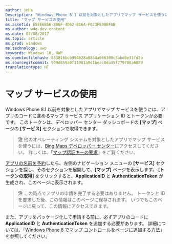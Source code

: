 ```yaml
---
author: jnHs
Description: "Windows Phone 8.1 以前を対象としたアプリでマップ サービスを使うには、アプリのコードに含めるマップ サービス アプリケーション ID とトークンが必要です。 このトークンは、デベロッパー センター ダッシュボードの [マップ] ページの [サービス] セクションで取得できます。"
title: "マップ サービスの使用"
ms.assetid: E5EE6B56-B86F-4D62-B16A-F023FE98EFAB
ms.author: wdg-dev-content
ms.date: 02/08/2017
ms.topic: article
ms.prod: windows
ms.technology: uwp
keywords: Windows 10, UWP
ms.openlocfilehash: 853816bcb994628a8864a066309c5abd0e31fd2b
ms.sourcegitcommit: 909d859a0f11981a8d1beac0da35f779786a6889
translationtype: HT
---
```

# <a name="use-map-services"></a>マップ サービスの使用


Windows Phone 8.1 以前を対象としたアプリでマップ サービスを使うには、アプリのコードに含めるマップ サービス アプリケーション ID とトークンが必要です。 このトークンは、デベロッパー センター ダッシュボードの **[マップ]** ページの **[サービス]** セクションで取得できます。

> **注**  他のオペレーティング システムを対象としたアプリでマップ サービスを使うには、[Bing Maps デベロッパー センター](http://go.microsoft.com/fwlink/p/?LinkId=614880)にアクセスしてください。 詳しくは、「[マップ認証キーの要求](https://msdn.microsoft.com/library/windows/apps/mt219694)」をご覧ください。

[アプリの名前を予約](create-your-app-by-reserving-a-name.md)したら、左側のナビゲーション メニューの **[サービス]** セクションを探し、そのセクションを展開して、**[マップ]** ページを表示します。 **[トークンの取得]** をクリックすると、**ApplicationID** と **AuthenticationToken** が生成され、このページに表示されます。

> **注**  この時点でアプリの申請を完了する必要はありません。 トークンと ID を要求した後、この情報はこのページに保存されます。 いつでもこのページに戻って、この情報にアクセスできます。

また、アプリをパッケージ化して申請する前に、必ずアプリのコードに **ApplicationID** と **AuthenticationToken** を追加する必要があります。 詳細については、「[Windows Phone 8 でマップ コントロールをページに追加する方法](http://go.microsoft.com/fwlink/p/?LinkId=614882)」を参照してください。

 

 




